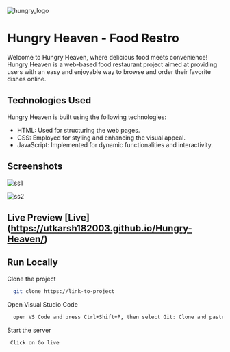 
 ![hungry_logo](https://github.com/Utkarsh182003/Hungry-Heaven/assets/154970264/db1a77ae-9dca-4210-b1d6-a55f4f45e750)



# Hungry Heaven - Food Restro

Welcome to Hungry Heaven, where delicious food meets convenience! Hungry Heaven is a web-based food restaurant project aimed at providing users with an easy and enjoyable way to browse and order their favorite dishes online.


## Technologies Used
Hungry Heaven is built using the following technologies:

* HTML: Used for structuring the web pages.           
* CSS: Employed for styling and enhancing the visual appeal.                                      
* JavaScript: Implemented for dynamic functionalities and interactivity.

## Screenshots
![ss1](https://github.com/Utkarsh182003/Hungry-Heaven/assets/154970264/454958b4-72d3-4304-b632-463edbdf18d9)

![ss2](https://github.com/Utkarsh182003/Hungry-Heaven/assets/154970264/21df9e92-44bb-48ab-9596-852116f8c616)

## Live Preview [Live] (https://utkarsh182003.github.io/Hungry-Heaven/)

## Run Locally

Clone the project

```bash
  git clone https://link-to-project
```
Open Visual Studio Code
```bash
  open VS Code and press Ctrl+Shift+P, then select Git: Clone and paste the copied link
```
Start the server

```bash
 Click on Go live 
```

